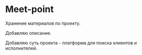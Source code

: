 # Meet-point
Хранение материалов по проекту.

Добавляю описание. 

Добавляю суть проекта - платформа для поиска клиентов и исполнителей.

